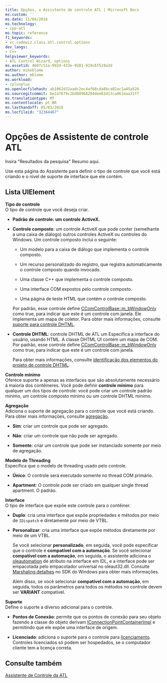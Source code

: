 ```yaml
---
title: Opções, o Assistente de controle ATL | Microsoft Docs
ms.custom: ''
ms.date: 11/04/2016
ms.technology:
- cpp-atl
ms.topic: reference
f1_keywords:
- vc.codewiz.class.atl.control.options
dev_langs:
- C++
helpviewer_keywords:
- ATL Control Wizard, options
ms.assetid: 4607c51a-992d-433e-9281-919c6f519a3d
author: mikeblome
ms.author: mblome
ms.workload:
- cplusplus
ms.openlocfilehash: ab1062d32aadc2ec4af68cda8bca02ac1a45a526
ms.sourcegitcommit: be2a7679c2bd80968204dee03d13ca961eaa31ff
ms.translationtype: MT
ms.contentlocale: pt-BR
ms.lasthandoff: 05/03/2018
ms.locfileid: "32364467"
---
```

# <a name="options-atl-control-wizard"></a>Opções de Assistente de controle ATL
Insira "Resultados da pesquisa" Resumo aqui.  
  
 Use esta página do Assistente para definir o tipo de controle que você está criando e o nível de suporte de interface que ele contém.  
  
## <a name="uielement-list"></a>Lista UIElement  
 **Tipo de controle**  
 O tipo de controle que você deseja criar.  
  
-   **Padrão de controle: um controle ActiveX.**  
  
-   **Controle composto**: um controle ActiveX que pode conter (semelhante a uma caixa de diálogo) outros controles ActiveX ou controles do Windows. Um controle composto inclui o seguinte:  
  
    -   Um modelo para a caixa de diálogo que implementa o controle composto.  
  
    -   Um recurso personalizado do registro, que registra automaticamente o controle composto quando invocado.  
  
    -   Uma classe C++ que implementa o controle composto.  
  
    -   Uma interface COM expostos pelo controle composto.  
  
    -   Uma página de teste HTML que contém o controle composto.  
  
     Por padrão, esse controle define [CComControlBase::m_bWindowOnly](../../atl/reference/ccomcontrolbase-class.md#m_bwindowonly) como true, para indicar que este é um controle com janela. Ele implementa um mapa de coletor. Para obter mais informações, consulte [suporte para controle DHTML](../../atl/atl-support-for-dhtml-controls.md).  
  
-   **Controle DHTML**: controle DHTML de ATL um Especifica a interface do usuário, usando HTML. A classe DHTML UI contém um mapa de COM. Por padrão, esse controle define [CComControlBase::m_bWindowOnly](../../atl/reference/ccomcontrolbase-class.md#m_bwindowonly) como true, para indicar que este é um controle com janela.  
  
     Para obter mais informações, consulte [identificação dos elementos do projeto de controle DHTML](../../atl/identifying-the-elements-of-the-dhtml-control-project.md).  
  
 **Controle mínimo**  
 Oferece suporte a apenas as interfaces que são absolutamente necessário à maioria dos contêineres. Você pode definir **controle mínimo** para qualquer um dos tipos de controle: você pode criar um controle padrão mínimo, um controle composto mínimo ou um controle DHTML mínimo.  
  
 **Agregação**  
 Adiciona o suporte de agregação para o controle que você está criando. Para obter mais informações, consulte [agregação](../../atl/aggregation.md).  
  
-   **Sim**: criar um controle que pode ser agregado.  
  
-   **Não**: criar um controle que não pode ser agregado.  
  
-   **Somente**: criar um controle que pode ser instanciado somente por meio de agregação.  
  
 **Modelo de Threading**  
 Especifica que o modelo de threading usado pelo controle.  
  
-   **Único**: O controle será executado somente no thread COM primário.  
  
-   **Apartment**: O controle pode ser criado em qualquer single thread apartment. O padrão.  
  
 **Interface**  
 O tipo de interface que expõe este controle para o contêiner.  
  
-   **Duplo**: cria uma interface que expõe propriedades e métodos por meio de `IDispatch` e diretamente por meio de VTBL.  
  
-   **Personalizar**: cria uma interface que expõe métodos diretamente por meio de um VTBL.  
  
     Se você selecionar **personalizado**, em seguida, você pode especificar que o controle é **compatível com a automação**. Se você selecionar **compatível com a automação**, em seguida, o assistente adiciona o [oleautomation](../../windows/oleautomation.md) de atributo na interface em IDL, e a interface pode ser empacotada pelo empacotador universal no oleaut32.dll. Consulte [Marshaling detalhes](http://msdn.microsoft.com/library/windows/desktop/ms692621) no SDK do Windows para obter mais informações.  
  
     Além disso, se você selecionar **compatível com a automação**, em seguida, todos os parâmetros para todos os métodos no controle devem ser **VARIANT** compatível.  
  
 **Suporte**  
 Define o suporte a diverso adicional para o controle.  
  
-   **Pontos de Conexão**: permite que os pontos de conexão para seu objeto fazendo a classe do objeto derivam [IConnectionPointContainerImpl](../../atl/reference/iconnectionpointcontainerimpl-class.md) e permitindo que ele expõe uma interface de origem.  
  
-   **Licenciado**: adiciona o suporte para o controle para [licenciamento](http://msdn.microsoft.com/library/windows/desktop/ms690543). Controles licenciados só podem ser hospedados, se o computador cliente tem a licença correta.  
  
## <a name="see-also"></a>Consulte também  
 [Assistente de Controle da ATL](../../atl/reference/atl-control-wizard.md)

